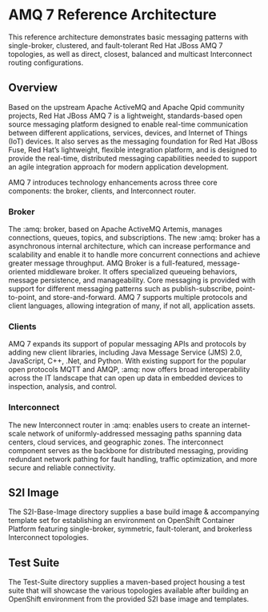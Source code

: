 # AMQ 7 Reference Architecture

This reference architecture demonstrates basic messaging patterns with single-broker, clustered, and fault-tolerant Red Hat JBoss AMQ 7 topologies, as well as direct, closest, balanced and 
multicast Interconnect routing configurations.

## Overview
Based on the upstream Apache ActiveMQ and Apache Qpid community projects, Red Hat JBoss AMQ 7 is a lightweight, standards-based open source messaging platform designed to enable real-time 
communication between different applications, services, devices, and Internet of Things (IoT) devices. It also serves as the messaging foundation for Red Hat JBoss Fuse, Red Hat’s lightweight, 
flexible integration platform, and is designed to provide the real-time, distributed messaging capabilities needed to support an agile integration approach for modern application development.

AMQ 7 introduces technology enhancements across three core components: the broker, clients, and Interconnect router.

###  Broker
The :amq: broker, based on Apache ActiveMQ Artemis, manages connections, queues, topics, and subscriptions. The new :amq: broker has a asynchronous internal architecture, which can increase 
performance and scalability 
and enable it to handle more concurrent connections and achieve greater message throughput. AMQ Broker is a full-featured, message-oriented middleware broker. It offers specialized queueing 
behaviors, message persistence, and manageability. Core messaging is provided with support for different messaging patterns such as publish-subscribe, point-to-point, and store-and-forward. AMQ 7 
supports multiple protocols and client languages, allowing integration of many, if not all, application assets.

###  Clients
AMQ 7 expands its support of popular messaging APIs and protocols by adding new client libraries, including Java Message Service (JMS) 2.0, JavaScript, C++, .Net, and Python. With existing 
support for the popular open protocols MQTT and AMQP, :amq: now offers broad interoperability across the IT landscape that can open up data in embedded devices to inspection, analysis, and control.

### Interconnect
The new Interconnect router in :amq: enables users to create an internet-scale network of uniformly-addressed messaging paths spanning data centers, cloud services, and geographic zones. The 
interconnect component serves as the backbone for distributed messaging, providing redundant network pathing for fault handling, traffic optimization, and more secure and reliable connectivity.

## S2I Image ##

The S2I-Base-Image directory supplies a base build image & accompanying template set for establishing an environment on OpenShift Container Platform featuring single-broker, symmetric, 
fault-tolerant, and brokerless Interconnect topologies.

## Test Suite ##  

The Test-Suite directory supplies a maven-based project housing a test suite that will showcase the various topologies available after building an OpenShift environment from the provided S2I base 
image and templates.